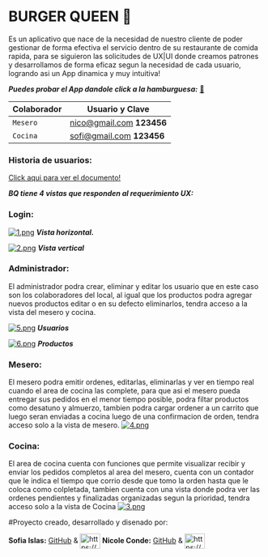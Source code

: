   # BURGER QUEEN 🍔

  Es un aplicativo que nace de la necesidad de nuestro cliente de poder gestionar de forma efectiva el servicio dentro de su restaurante de comida rapida, para se siguieron las solicitudes de UX|UI donde creamos patrones y desarrollamos de forma eficaz segun la necesidad de cada usuario, logrando asi un App dinamica y muy intuitiva!

  ***Puedes probar el App dandole click a la hamburguesa:***
  [🍔]( https://dev-003-burger-queen-api-client-dusky.vercel.app/)

|**Colaborador**| **Usuario y Clave**            |
| ------------- | ------------------------------ |
| `Mesero`      | nico@gmail.com **123456**      |
| `Cocina`      | sofi@gmail.com **123456**      |


  ### Historia de usuarios:

[Click aqui para ver el documento!](https://www.canva.com/design/DAFdS76Gd50/vqcRzFwpRma5uqOMISpskA/view?utm_content=DAFdS76Gd50&utm_campaign=designshare&utm_medium=link&utm_source=publishsharelink)

 ***BQ tiene 4 vistas que responden al requerimiento UX:***
  
  ### Login:
[![1.png](https://i.postimg.cc/0jqL0q4b/1.png)](https://postimg.cc/2b2cCgrD)
***Vista horizontal.***

[![2.png](https://i.postimg.cc/sfmyyw07/2.png)](https://postimg.cc/3WkzFChx)
***Vista vertical***

  ### Administrador:
El administrador podra crear, eliminar y editar los usuario que en este caso son los colaboradores del local, al igual que los productos podra agregar nuevos productos editar o en su defecto eliminarlos, tendra acceso a la vista del mesero y cocina.

[![5.png](https://i.postimg.cc/rswpcb1Z/5.png)](https://postimg.cc/KkCbD0st)
***Usuarios***

[![6.png](https://i.postimg.cc/QxPMGfHS/6.png)](https://postimg.cc/7f34SM1T) 
***Productos***


 ### Mesero:
El mesero podra emitir ordenes, editarlas, eliminarlas y ver en tiempo real cuando el area de cocina las complete, para que asi el mesero pueda entregar sus pedidos en el menor tiempo posible, podra filtar productos como desatuno y almuerzo, tambien podra cargar ordener a un carrito que luego seran enviadas a cocina luego de una confirmacion de orden, tendra acceso solo a la vista de mesero.
[![4.png](https://i.postimg.cc/RZ7xsdfW/4.png)](https://postimg.cc/FYH61jTv)

 ### Cocina:
El area de cocina cuenta con funciones que permite visualizar recibir y enviar los pedidos completos al area del mesero, cuenta con un contador que le indica el tiempo que corrio desde que tomo la orden hasta que le coloca como colpletada, tambien cuenta con una vista donde podra ver las ordenes pendientes y finalizadas organizadas segun la prioridad, tendra acceso solo a la vista de Cocina
[![3.png](https://i.postimg.cc/SQPXkSPW/3.png)](https://postimg.cc/3WgrZTYR)


#Proyecto creado, desarrollado y disenado por:
 
**Sofia Islas:**  [GitHub]( https://github.com/SofiLovelace) & <a href="https://www.linkedin.com/in/sofia-islas-lovelace/" target="blank"><img align="center" src="https://raw.githubusercontent.com/rahuldkjain/github-profile-readme-generator/master/src/images/icons/Social/linked-in-alt.svg" alt="https://www.linkedin.com/in/nicolecondeduque/" height="30" width="40" /></a>
**Nicole Conde:**   [GitHub](https://github.com/NicoleCondeDuque) & <a href="https://www.linkedin.com/in/nicolecondeduque/" target="blank"><img align="center" src="https://raw.githubusercontent.com/rahuldkjain/github-profile-readme-generator/master/src/images/icons/Social/linked-in-alt.svg" alt="https://www.linkedin.com/in/nicolecondeduque/" height="30" width="40" /></a>

